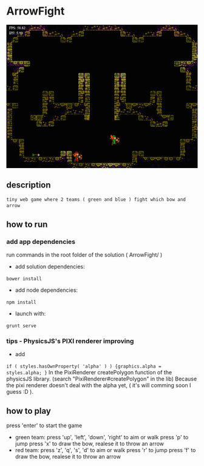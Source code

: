 ArrowFight
==========

![Alt preview of ArrowFight](https://raw.githubusercontent.com/F4b1n0u/ArrowFight/master/ArrowFight_preview.png)

description
-----------

	tiny web game where 2 teams ( green and blue ) fight which bow and arrow

how to run
----------

### add app dependencies
run commands in the root folder of the solution ( ArrowFight/ )

* add solution dependencies:

`bower install`

* add node dependencies:

`npm install`

* launch with:

`grunt serve`

### tips - PhysicsJS's PIXI renderer improving

* add

`if ( styles.hasOwnProperty( 'alpha' ) ) {graphics.alpha = styles.alpha; }`
In the PixiRenderer createPolygon function of the physicsJS library. (search "PixiRenderer#createPolygon" in the lib) Because the pixi renderer doesn't deal with the alpha yet, ( it's will comming soon I guess :D ).

how to play
-----------

press 'enter' to start the game
* green team:
	press 'up', 'left', 'down', 'right' to aim or walk
	press 'p' to jump
	press 'x' to draw the bow, realese it to throw an arrow
* red team:
	press 'z', 'q', 's', 'd' to aim or walk
	press 'r' to jump
	press 'f' to draw the bow, realese it to throw an arrow
